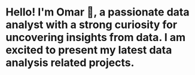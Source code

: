 # Hello! I'm Omar 👋, a passionate data analyst with a strong curiosity for uncovering insights from data. I am excited to present my latest data analysis related projects.

